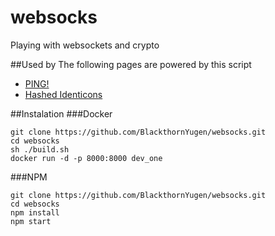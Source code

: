 # websocks
Playing with websockets and crypto

##Used by 
The following pages are powered by this script
* [PING!](http://www.steelcomputers.com/ping/)
* [Hashed Identicons](http://jsbin.com/bumuvo/edit?js,output)

##Instalation
###Docker
```
git clone https://github.com/BlackthornYugen/websocks.git
cd websocks
sh ./build.sh
docker run -d -p 8000:8000 dev_one
```
###NPM
```
git clone https://github.com/BlackthornYugen/websocks.git
cd websocks
npm install
npm start
```

